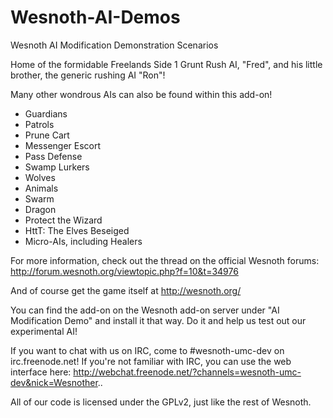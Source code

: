 Wesnoth-AI-Demos
================

Wesnoth AI Modification Demonstration Scenarios

Home of the formidable Freelands Side 1 Grunt Rush AI, "Fred", and his little brother, the generic rushing AI "Ron"!

Many other wondrous AIs can also be found within this add-on!
* Guardians
* Patrols
* Prune Cart
* Messenger Escort
* Pass Defense
* Swamp Lurkers
* Wolves
* Animals
* Swarm
* Dragon
* Protect the Wizard
* HttT: The Elves Beseiged
* Micro-AIs, including Healers

For more information, check out the thread on the official Wesnoth forums:
http://forum.wesnoth.org/viewtopic.php?f=10&t=34976

And of course get the game itself at http://wesnoth.org/

You can find the add-on on the Wesnoth add-on server under "AI Modification Demo" and install it that way. Do it and help us test out our experimental AI!

If you want to chat with us on IRC, come to #wesnoth-umc-dev on irc.freenode.net!
If you're not familiar with IRC, you can use the web interface here: http://webchat.freenode.net/?channels=wesnoth-umc-dev&nick=Wesnother..

All of our code is licensed under the GPLv2, just like the rest of Wesnoth.